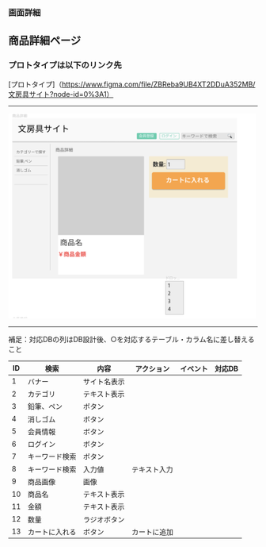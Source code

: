 ### 画面詳細

## 商品詳細ページ

### プロトタイプは以下のリンク先

[プロトタイプ]（https://www.figma.com/file/ZBReba9UB4XT2DDuA352MB/文房具サイト?node-id=0%3A1）
*****

<img src="img/商品詳細.png" width=500>

*****

補足：対応DBの列はDB設計後、○を対応するテーブル・カラム名に差し替えること

| ID | 検索 | 内容 | アクション | イベント | 対応DB |
|----|-----|------|---------|-------|-------|
|1|バナー　|サイト名表示||||
|2|カテゴリ|テキスト表示||||
|3|鉛筆、ペン|ボタン||||
|4|消しゴム|ボタン||||
|5|会員情報|ボタン||||
|6|ログイン|ボタン||||
|7|キーワード検索|ボタン||||
|8|キーワード検索|入力値|テキスト入力|||
|9|商品画像|画像||||
|10|商品名|テキスト表示||||
|11|金額|テキスト表示||||
|12|数量|ラジオボタン||||
|13|カートに入れる|ボタン|カートに追加|||
